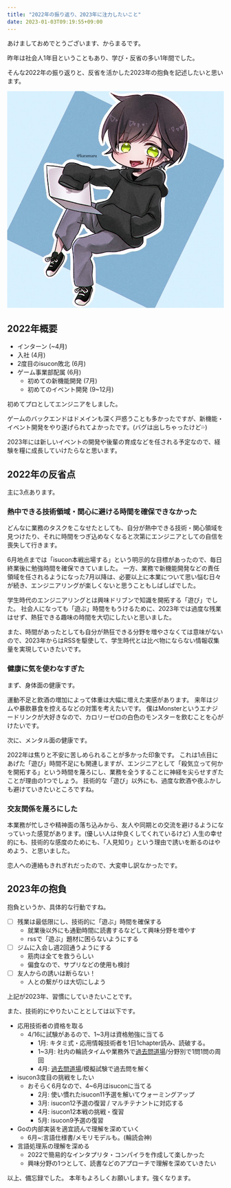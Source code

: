 ```yaml
---
title: "2022年の振り返り、2023年に注力したいこと"
date: 2023-01-03T09:19:55+09:00
---
```


あけましておめでとうございます、からまるです。

昨年は社会人1年目ということもあり、学び・反省の多い1年間でした。

そんな2022年の振り返りと、反省を活かした2023年の抱負を記述したいと思います。

<!--more-->

![karamaru](./karamaru.jpg)

## 2022年概要

- インターン (~4月)
- 入社 (4月)
- 2度目のisucon敗北 (6月)
- ゲーム事業部配属 (6月)
  - 初めての新機能開発 (7月)
  - 初めてのイベント開発 (9~12月)


初めてプロとしてエンジニアをしました。

ゲームのバックエンドはドメインも深く戸惑うことも多かったですが、新機能・イベント開発をやり遂げられてよかったです。(バグは出しちゃったけど💦)

2023年には新しいイベントの開発や後輩の育成などを任される予定なので、経験を糧に成長していけたらなと思います。


## 2022年の反省点

主に3点あります。


### 熱中できる技術領域・関心に避ける時間を確保できなかった

どんなに業務のタスクをこなせたとしても、自分が熱中できる技術・関心領域を見つけたり、それに時間をつぎ込めなくなると次第にエンジニアとしての自信を喪失して行きます。

6月地点までは「isucon本戦出場する」という明示的な目標があったので、毎日終業後に勉強時間を確保できていました。 一方、業務で新機能開発などの責任領域を任されるようになった7月以降は、必要以上に本業について思い悩む日々が続き、エンジニアリングが楽しくないと思うこともしばしばでした。


学生時代のエンジニアリングとは興味ドリブンで知識を開拓する「遊び」でした。 社会人になっても「遊ぶ」時間をもうけるために、2023年では過度な残業はせず、熱狂できる趣味の時間を大切にしたいと思いました。

また、時間があったとしても自分が熱狂できる分野を増やさなくては意味がないので、2023年からはRSSを駆使して、学生時代とは比べ物にならない情報収集量を実現していきたいです。

### 健康に気を使わなすぎた

まず、身体面の健康です。

運動不足と飲酒の増加によって体重は大幅に増えた実感があります。
来年はジムや暴飲暴食を控えるなどの対策を考えたいです。
僕はMonsterというエナジードリンクが大好きなので、カロリーゼロの白色のモンスターを飲むことを心がけたいです。

次に、メンタル面の健康です。

2022年は焦りと不安に苦しめられることが多かった印象です。 これは1点目にあげた「遊び」時間不足にも関連しますが、エンジニアとして「殺気立って何かを開拓する」という時間を蔑ろにし、業務を全うすることに神経を尖らせすぎたことが理由の1つでしょう。
技術的な「遊び」以外にも、過度な飲酒や夜ふかしも避けていきたいところですね。


### 交友関係を蔑ろにした

本業務が忙しさや精神面の落ち込みから、友人や同期との交流を避けるようになっていった感覚があります。(優しい人は仲良くしてくれているけど)
人生の幸せ的にも、技術的な感度のためにも、「人見知り」という理由で誘いを断るのはやめよう、と思いました。

恋人への連絡もきれぎれだったので、大変申し訳なかったです。




## 2023年の抱負

抱負というか、具体的な行動ですね。


- [ ] 残業は最低限にし、技術的に「遊ぶ」時間を確保する
  - 就業後以外にも通勤時間に読書するなどして興味分野を増やす
  - rssで「遊ぶ」題材に困らないようにする
- [ ] ジムに入会し週2回通うようにする
  - 筋肉は全てを救うらしい
  - 偏食なので、サプリなどの使用も検討
- [ ] 友人からの誘いは断らない！
  - 人との繋がりは大切にしよう


上記が2023年、習慣にしていきたいことです。

また、技術的にやりたいこととしては以下です。

- 応用技術者の資格を取る
  - 4/16に試験があるので、1~3月は資格勉強に当てる
    - 1月: キタミ式・応用情報技術者を1日1chapter読み、読破する。
    - 1~3月: 社内の輪読タイムや業務外で[過去問道場](https://www.ap-siken.com/apkakomon.php)/分野別で1問1問の周回
    - 4月: [過去問道場](https://www.ap-siken.com/apkakomon.php)/模擬試験で過去問を解く
- isucon3度目の挑戦をしたい
  - おそらく6月なので、4~6月はisuconに当てる
    - 2月: 使い慣れたisucon11予選を解いてウォーミングアップ
    - 3月: isucon12予選の復習 / マルチテナントに対応する
    - 4月: isucon12本戦の挑戦・復習
    - 5月: isucon9予選の復習
- Goの内部実装を適宜読んで理解を深めていく
  - 6月~:言語仕様書/メモリモデルも。(輪読会神)
- 言語処理系の理解を深める
  - 2022で簡易的なインタプリタ・コンパイラを作成して楽しかった
  - 興味分野の1つとして、読書などのアプローチで理解を深めていきたい


以上、備忘録でした。
本年もよろしくお願いします。強くなります。
